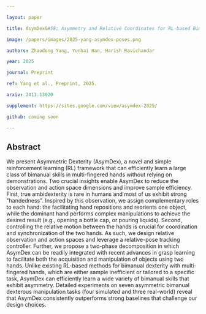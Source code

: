 ```yaml
---

layout: paper

title: AsymDex&#58; Asymmetry and Relative Coordinates for RL-based Bimanual Dexterity

image: /papers/images/2025-yang-asymdex-poses.png

authors: Zhaodong Yang, Yunhai Han, Harish Ravichandar

year: 2025

journal: Preprint

ref: Yang et al., Preprint, 2025.

arxiv: 2411.13020 

supplement: https://sites.google.com/view/asymdex-2025/

github: coming soon

---
```


## Abstract

We present Asymmetric Dexterity (AsymDex), a novel and simple reinforcement learning (RL) framework that can efficiently learn a large class of bimanual skills in multi-fingered hands without relying on demonstrations. Two crucial insights enable AsymDex to reduce the observation and action space dimensions and improve sample efficiency. First, true ambidexterity is rare in humans and most of us exhibit strong "handedness". Inspired by this observation, we assign complementary roles to each hand: the facilitating hand repositions and reorients one object, while the dominant hand performs complex manipulations to achieve the desired result (e.g., opening a bottle cap, or pouring liquids). Second, controlling the relative motion between the hands is crucial for coordination and synchronization of the two hands. As such, we design relative observation and action spaces and leverage a relative-pose tracking controller. Further, we propose a two-phase decomposition in which AsymDex can be readily integrated with recent advances in grasp learning to facilitate both the acquisition and manipulation of objects using two hands. Unlike existing RL-based methods for bimanual dexterity with multi-fingered hands, which are either sample inefficient or tailored to a specific task, AsymDex can efficiently learn a wide variety of bimanual skills that exhibit asymmetry. Detailed experiments on seven asymmetric bimanual dexterous manipulation tasks (four simulated and three real-world) reveal that AsymDex consistently outperforms strong baselines that challenge our design choices.
